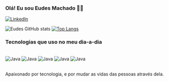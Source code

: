 
### Olá! Eu sou Eudes Machado 👋😇

[![LinkedIn](https://img.shields.io/badge/LinkedIn-0077B5?style=for-the-badge&logo=linkedin&logoColor=white)](https://www.linkedin.com/in/eudes-siqueira-machado-5a9b83b0/) 

![Eudes GitHub stats](https://github-readme-stats.vercel.app/api?username=eudessm&show_icons=true&theme=merko)
[![Top Langs](https://github-readme-stats.vercel.app/api/top-langs/?username=eudessm)](https://github.com/eudessm/github-readme-stats)

### Tecnologias que uso no meu dia-a-dia 
<div style="display: inline_block"><br/>
<img align="center" alt="Java" src="https://img.shields.io/badge/Java-ED8B00?style=for-the-badge&logo=java&logoColor=white">
<img align="center" alt="Java" src="https://img.shields.io/badge/Bootstrap-563D7C?style=for-the-badge&logo=bootstrap&logoColor=white">
<img align="center" alt="Java" src="https://img.shields.io/badge/MySQL-00000F?style=for-the-badge&logo=mysql&logoColor=white">
<img align="center" alt="Java" src="https://img.shields.io/badge/PostgreSQL-316192?style=for-the-badge&logo=postgresql&logoColor=white">
<img align="center" alt="Java" src="https://img.shields.io/badge/SAP-0FAAFF?style=for-the-badge&logo=sap&logoColor=white">
</div><br/>

Apaixonado por tecnologia, e por mudar as vidas das pessoas através dela.
